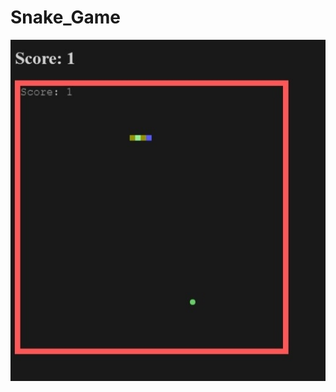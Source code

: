 # Snake_Game

![alt text](https://raw.githubusercontent.com/dygy/Snake_Game/master/PSLgh4V65Ps.jpg)
